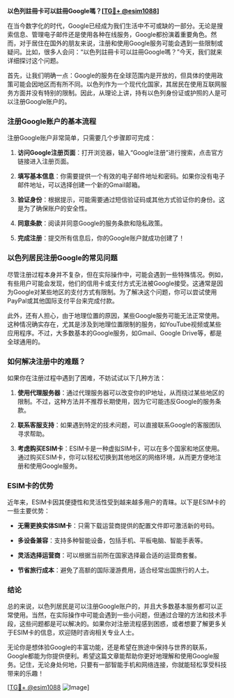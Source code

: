 **以色列註冊卡可以註冊Google嗎？[[TG💪+ @esim1088](https://t.me/s/esim1088)]**

在当今数字化的时代，Google已经成为我们生活中不可或缺的一部分。无论是搜索信息、管理电子邮件还是使用各种在线服务，Google都扮演着重要角色。然而，对于居住在国外的朋友来说，注册和使用Google服务可能会遇到一些限制或疑问。比如，很多人会问：“以色列註冊卡可以註冊Google嗎？”今天，我们就来详细探讨这个问题。

首先，让我们明确一点：Google的服务在全球范围内是开放的，但具体的使用政策可能会因地区而有所不同。以色列作为一个现代化国家，其居民在使用互联网服务方面并没有特别的限制。因此，从理论上讲，持有以色列身份证或护照的人是可以注册Google账户的。

### 注册Google账户的基本流程

注册Google账户非常简单，只需要几个步骤即可完成：

1. **访问Google注册页面**：打开浏览器，输入“Google注册”进行搜索，点击官方链接进入注册页面。
   
2. **填写基本信息**：你需要提供一个有效的电子邮件地址和密码。如果你没有电子邮件地址，可以选择创建一个新的Gmail邮箱。

3. **验证身份**：根据提示，可能需要通过短信验证码或其他方式验证你的身份。这是为了确保账户的安全性。

4. **同意条款**：阅读并同意Google的服务条款和隐私政策。

5. **完成注册**：提交所有信息后，你的Google账户就成功创建了！

### 以色列居民注册Google的常见问题

尽管注册过程本身并不复杂，但在实际操作中，可能会遇到一些特殊情况。例如，有些用户可能会发现，他们的信用卡或支付方式无法被Google接受。这通常是因为Google对某些地区的支付方式有限制。为了解决这个问题，你可以尝试使用PayPal或其他国际支付平台来完成付款。

此外，还有人担心，由于地理位置的原因，某些Google服务可能无法正常使用。这种情况确实存在，尤其是涉及到地理位置限制的服务，如YouTube视频或某些应用程序。不过，大多数基本的Google服务，如Gmail、Google Drive等，都是全球通用的。

### 如何解决注册中的难题？

如果你在注册过程中遇到了困难，不妨试试以下几种方法：

1. **使用代理服务器**：通过代理服务器可以改变你的IP地址，从而绕过某些地区的限制。不过，这种方法并不推荐长期使用，因为它可能违反Google的服务条款。

2. **联系客服支持**：如果遇到特定的技术问题，可以直接联系Google的客服团队寻求帮助。

3. **考虑购买ESIM卡**：ESIM卡是一种虚拟SIM卡，可以在多个国家和地区使用。通过购买ESIM卡，你可以轻松切换到其他地区的网络环境，从而更方便地注册和使用Google服务。

### ESIM卡的优势

近年来，ESIM卡因其便捷性和灵活性受到越来越多用户的青睐。以下是ESIM卡的一些主要优势：

- **无需更换实体SIM卡**：只需下载运营商提供的配置文件即可激活新的号码。
  
- **多设备兼容**：支持多种智能设备，包括手机、平板电脑、智能手表等。

- **灵活选择运营商**：可以根据当前所在国家选择最合适的运营商套餐。

- **节省旅行成本**：避免了高额的国际漫游费用，适合经常出国旅行的人士。

### 结论

总的来说，以色列居民是可以注册Google账户的，并且大多数基本服务都可以正常使用。当然，在实际操作中可能会遇到一些小问题，但通过合理的方法和技术手段，这些问题都是可以解决的。如果你对注册流程感到困惑，或者想要了解更多关于ESIM卡的信息，欢迎随时咨询相关专业人士。

无论你是想体验Google的丰富功能，还是希望在旅途中保持与世界的联系，Google都能为你提供便利。希望这篇文章能帮助你更好地理解和使用Google服务。记住，无论身处何地，只要有一部智能手机和网络连接，你就能轻松享受科技带来的乐趣！

[[TG💪+ @esim1088](https://t.me/s/esim1088) ![Image](https://i.postimg.cc/4NQfJmqS/Snipaste-2025-05-13-00-14-12.png)]